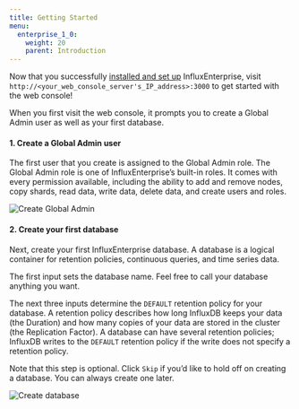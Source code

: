 ```yaml
---
title: Getting Started
menu:
  enterprise_1_0:
    weight: 20
    parent: Introduction
---
```


Now that you successfully [installed and set up](/enterprise/v1.0/introduction/installation/) InfluxEnterprise, visit
`http://<your_web_console_server's_IP_address>:3000` to get started with the
web console!

When you first visit the web console, it prompts you to create a Global
Admin user as well as your first database.

#### 1. Create a Global Admin user

The first user that you create is assigned to the Global Admin role.
The Global Admin role is one of InfluxEnterprise’s built-in roles.
It comes with every permission available, including the ability to add and
remove nodes, copy shards, read data, write data, delete data, and create users
and roles.

![Create Global Admin](/img/enterprise/create_global_admin.png)

#### 2. Create your first database

Next, create your first InfluxEnterprise database.
A database is a logical container for retention policies, continuous queries,
and time series data.

The first input sets the database name.
Feel free to call your database anything you want.

The next three inputs determine the `DEFAULT` retention policy for your
database. A retention policy describes how long InfluxDB keeps your data
(the Duration) and how many copies of your data are stored in the cluster
(the Replication Factor).
A database can have several retention policies; InfluxDB writes to the `DEFAULT`
retention policy if the write does not specify a retention policy.

Note that this step is optional. Click `Skip` if you’d like to hold off on
creating a database.
You can always create one later.

![Create database](/img/enterprise/create_database.png)
